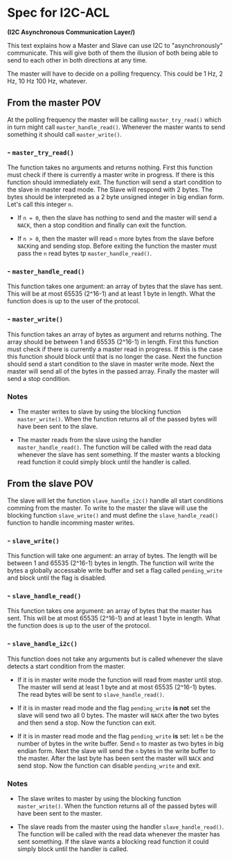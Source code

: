 
# Spec for  I2C-ACL
__(I2C Asynchronous Communication Layer/)__


This text explains how a Master and Slave can use I2C to "asynchronously" communicate. This will give both of them the illusion of both being able to send to each other in both directions at any time.

The master will have to decide on a polling frequency. This could be 1 Hz, 2 Hz, 10 Hz 100 Hz, whatever.


## From the master POV

At the polling frequency the master will be calling `master_try_read()` which in turn might call `master_handle_read()`. Whenever the master wants to send something it should call `master_write()`.

### - `master_try_read()`

The function takes no arguments and returns nothing. First this function must check if there is currently a master write in progress. If there is this function should immediately exit. The function will send a start condition to the slave in master read mode. The Slave will respond with 2 bytes. The bytes should be interpreted as a 2 byte unsigned integer in big endian form. Let's call this integer `n`.

+ If `n = 0`, then the slave has nothing to send and the master will send a `NACK`, then a stop condition and finally can exit the function.

+ If `n > 0`, then the master will read `n` more bytes from the slave before `NACK`ing and sending stop. Before exiting the function the master must pass the `n` read bytes tp `master_handle_read()`.


### - `master_handle_read()`

This function takes one argument: an array of bytes that the slave has sent. This will be at most 65535 (2^16-1) and at least 1 byte in length. What the function does is up to the user of the protocol.


### - `master_write()`

This function takes an array of bytes as argument and returns nothing. The array should be between 1 and 65535 (2^16-1) in length. First this function must check if there is currently a master read in progress. If this is the case this function should block until that is no longer the case. Next the function should send a start condition to the slave in master write mode. Next the master will send all of the bytes in the passed array. Finally the master will send a stop condition.


### Notes

+ The master writes to slave by using the blocking function `master_write()`. When the function returns all of the passed bytes will have been sent to the slave.

+ The master reads from the slave using the handler `master_handle_read()`. The function will be called with the read data whenever the slave has sent something. If the master wants a blocking read function it could simply block until the handler is called.





## From the slave POV

The slave will let the function `slave_handle_i2c()` handle all start conditions comming from the master. To write to the master the slave will use the blocking function `slave_write()` and must define the `slave_handle_read()` function to handle incomming master writes.

### - `slave_write()`

This function will take one argument: an array of bytes. The length will be between 1 and 65535 (2^16-1) bytes in length. The function will write the bytes a globally accessable write buffer and set a flag called `pending_write` and block until the flag is disabled.


### - `slave_handle_read()`

This function takes one argument: an array of bytes that the master has sent. This will be at most 65535 (2^16-1) and at least 1 byte in length. What the function does is up to the user of the protocol.


### - `slave_handle_i2c()`

This function does not take any arguments but is called whenever the slave detects a start condition from the master.

+ If it is in master write mode the function will read from master until stop. The master will send at least 1 byte and at most 65535 (2^16-1) bytes. The read bytes will be sent to `slave_handle_read()`.

+ If it is in master read mode and the flag `pending_write` __is not__ set the slave will send two all 0 bytes. The master will `NACK` after the two bytes and then send a stop. Now the function can exit.

+ If it is in master read mode and the flag `pending_write` __is__ set: let `n` be the number of bytes in the write buffer. Send `n` to master as two bytes in big endian form. Next the slave will send the `n` bytes in the write buffer to the master. After the last byte has been sent the master will `NACK` and send stop. Now the function can disable `pending_write` and exit.


### Notes

+ The slave writes to master by using the blocking function `master_write()`. When the function returns all of the passed bytes will have been sent to the master.

+ The slave reads from the master using the handler `slave_handle_read()`. The function will be called with the read data whenever the master has sent something. If the slave wants a blocking read function it could simply block until the handler is called.





